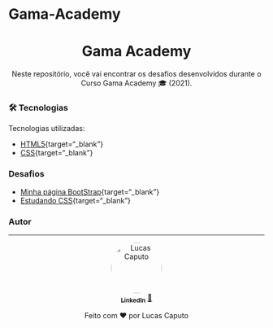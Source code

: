 # Gama-Academy
<h1 align="center">
    Gama Academy
</h1>

<p align="center">Neste repositório, você vai encontrar os desafios desenvolvidos durante o<br/>Curso Gama Academy 🎓 (2021). <br/></p>

### 🛠 Tecnologias

Tecnologias utilizadas:

- [HTML5](https://developer.mozilla.org/pt-BR/docs/Web/HTML/HTML5){target=“_blank”}
- [CSS](https://developer.mozilla.org/pt-BR/docs/Web/CSS){target=“_blank”}

### Desafios

- [Minha página BootStrap](https://lucascaputo-bootstrap.netlify.app/){target=“_blank”}
- [Estudando CSS](https://lucascaputo-css.netlify.app/){target=“_blank”}

### Autor
---

<div align="center">
<a href="https://www.linkedin.com/in/lucascaputo/">
 <img style="border-radius: 50%" src="https://avatars2.githubusercontent.com/u/51523433?s=460&u=b484a77c22f9ff70c975e242ae41fabdce39c780&v=4" width="100px;" alt="Lucas Caputo"/>
 <br />
 <sub><b>LinkedIn</b></sub></a> <a href="https://www.linkedin.com/in/lucascaputo/" title="LinkedIn">🚀</a>

Feito com ❤️ por Lucas Caputo 
</div>
